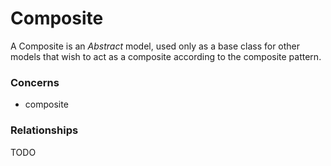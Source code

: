 Composite
=========

A Composite is an *Abstract* model, used only as a base class for other models that wish to act as a composite according to the composite pattern.

### Concerns

-	composite

### Relationships

TODO
